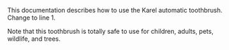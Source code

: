 This documentation describes how to use the Karel automatic toothbrush. Change to line 1.

Note that this toothbrush is totally safe to use for children, adults, pets, wildlife, and trees.
